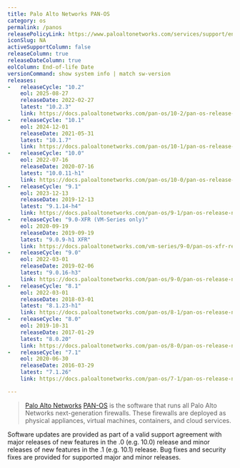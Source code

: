 ```yaml
---
title: Palo Alto Networks PAN-OS
category: os
permalink: /panos
releasePolicyLink: https://www.paloaltonetworks.com/services/support/end-of-life-announcements/end-of-life-summary
iconSlug: NA
activeSupportColumn: false
releaseColumn: true
releaseDateColumn: true
eolColumn: End-of-life Date
versionCommand: show system info | match sw-version
releases:
-   releaseCycle: "10.2"
    eol: 2025-08-27
    releaseDate: 2022-02-27
    latest: "10.2.3"
    link: https://docs.paloaltonetworks.com/pan-os/10-2/pan-os-release-notes/pan-os-10-2-3-known-and-addressed-issues
-   releaseCycle: "10.1"
    eol: 2024-12-01
    releaseDate: 2021-05-31
    latest: "10.1.7"
    link: https://docs.paloaltonetworks.com/pan-os/10-1/pan-os-release-notes/pan-os-10-1-7-known-and-addressed-issues
-   releaseCycle: "10.0"
    eol: 2022-07-16
    releaseDate: 2020-07-16
    latest: "10.0.11-h1"
    link: https://docs.paloaltonetworks.com/pan-os/10-0/pan-os-release-notes/pan-os-10-0-addressed-issues
-   releaseCycle: "9.1"
    eol: 2023-12-13
    releaseDate: 2019-12-13
    latest: "9.1.14-h4"
    link: https://docs.paloaltonetworks.com/pan-os/9-1/pan-os-release-notes/pan-os-9-1-addressed-issues
-   releaseCycle: "9.0-XFR (VM-Series only)"
    eol: 2020-09-19
    releaseDate: 2019-09-19
    latest: "9.0.9-h1 XFR"
    link: https://docs.paloaltonetworks.com/vm-series/9-0/pan-os-xfr-release-notes/pan-os-90-xfr/pan-os-9-0-xfr-addressed-issues
-   releaseCycle: "9.0"
    eol: 2022-03-01
    releaseDate: 2019-02-06
    latest: "9.0.16-h3"
    link: https://docs.paloaltonetworks.com/pan-os/9-0/pan-os-release-notes/pan-os-9-0-addressed-issues
-   releaseCycle: "8.1"
    eol: 2022-03-01
    releaseDate: 2018-03-01
    latest: "8.1.23-h1"
    link: https://docs.paloaltonetworks.com/pan-os/8-1/pan-os-release-notes/pan-os-8-1-addressed-issues
-   releaseCycle: "8.0"
    eol: 2019-10-31
    releaseDate: 2017-01-29
    latest: "8.0.20"
    link: https://docs.paloaltonetworks.com/pan-os/8-0/pan-os-release-notes/pan-os-8-0-addressed-issues
-   releaseCycle: "7.1"
    eol: 2020-06-30
    releaseDate: 2016-03-29
    latest: "7.1.26"
    link: https://docs.paloaltonetworks.com/pan-os/7-1/pan-os-release-notes/pan-os-7-1-addressed-issues

---
```


> [Palo Alto Networks](https://www.paloaltonetworks.com/) [PAN-OS](https://docs.paloaltonetworks.com/pan-os) is the software that runs all Palo Alto Networks next-generation firewalls. These firewalls are deployed as physical appliances, virtual machines, containers, and cloud services.

Software updates are provided as part of a valid support agreement with major releases of new features in the .0 (e.g. 10.0) release and minor releases of new features in the .1 (e.g. 10.1) release. Bug fixes and security fixes are provided for supported major and minor releases.
